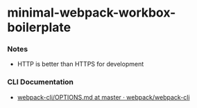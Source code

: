 minimal-webpack-workbox-boilerplate
===========================
### Notes
- HTTP is better than HTTPS for development

### CLI Documentation
- [webpack-cli/OPTIONS.md at master · webpack/webpack-cli](https://github.com/webpack/webpack-cli/blob/master/OPTIONS.md)
